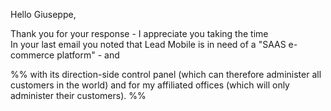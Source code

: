 Hello Giuseppe,

Thank you for your response - I appreciate you taking the time  
In your last email you noted that Lead Mobile is in need of a "SAAS e-commerce platform" - and 

%% 
with its direction-side control panel (which can therefore administer all customers in the world) and for my affiliated offices (which will only administer their customers). %%
